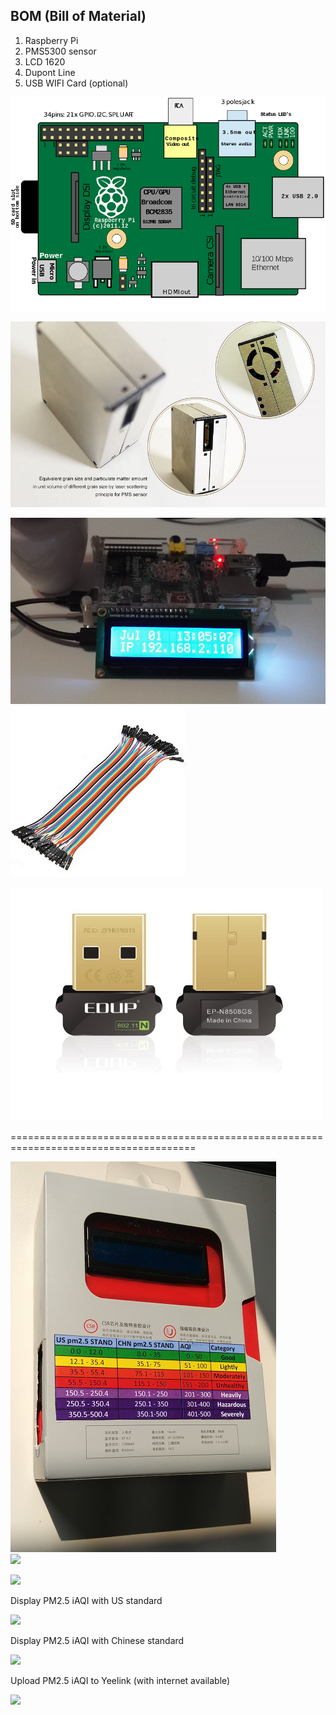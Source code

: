 ## BOM \(Bill of Material\)

1. Raspberry Pi
2. PMS5300 sensor
3. LCD 1620
4. Dupont Line
5. USB WIFI Card \(optional\)



![](/assets/Pi1b.png)

![](/assets/Plantower2.png)

![](/assets/1602.png)![](/assets/line.png)

![](/assets/wificard.png)

======================================================================================

![](/assets/1.png)  
![](blob:https://www.gitbook.com/24c73a16-233c-4a12-b910-9b69744831d8)

![](blob:https://www.gitbook.com/faa670cb-f03e-48ac-81e9-b2a44a1a8295)

Display  PM2.5 iAQI with US standard 

![](blob:https://www.gitbook.com/26668969-a328-4724-b295-374d9191ed3b)

Display  PM2.5 iAQI with Chinese standard 

![](blob:https://www.gitbook.com/5606ea32-3a50-4ab7-bfed-1b4faa504901)

Upload PM2.5 iAQI to Yeelink \(with internet available\) 

![](blob:https://www.gitbook.com/66370cef-b354-46cb-9619-b9759da1d9a8)

  


